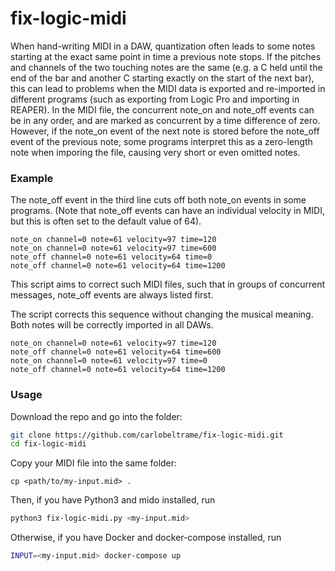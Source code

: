 # fix-logic-midi

When hand-writing MIDI in a DAW, quantization often leads to some notes starting at the exact same point in time a previous note stops. If the pitches and channels of the two touching notes are the same (e.g. a C held until the end of the bar and another C starting exactly on the start of the next bar), this can lead to problems when the MIDI data is exported and re-imported in different programs (such as exporting from Logic Pro and importing in REAPER). In the MIDI file, the concurrent note_on and note_off events can be in any order, and are marked as concurrent by a time difference of zero. However, if the note_on event of the next note is stored before the note_off event of the previous note, some programs interpret this as a zero-length note when imporing the file, causing very short or even omitted notes.

### Example

The note_off event in the third line cuts off both note_on events in some programs. (Note that note_off events can have an individual velocity in MIDI, but this is often set to the default value of 64).
```
note_on channel=0 note=61 velocity=97 time=120
note_on channel=0 note=61 velocity=97 time=600
note_off channel=0 note=61 velocity=64 time=0
note_off channel=0 note=61 velocity=64 time=1200
```

This script aims to correct such MIDI files, such that in groups of concurrent messages, note_off events are always listed first.

The script corrects this sequence without changing the musical meaning. Both notes will be correctly imported in all DAWs.
```
note_on channel=0 note=61 velocity=97 time=120
note_off channel=0 note=61 velocity=64 time=600
note_on channel=0 note=61 velocity=97 time=0
note_off channel=0 note=61 velocity=64 time=1200
```

### Usage

Download the repo and go into the folder:
```bash
git clone https://github.com/carlobeltrame/fix-logic-midi.git
cd fix-logic-midi
```

Copy your MIDI file into the same folder:
```
cp <path/to/my-input.mid> .
```

Then, if you have Python3 and mido installed, run
```bash
python3 fix-logic-midi.py <my-input.mid>
```

Otherwise, if you have Docker and docker-compose installed, run
```bash
INPUT=<my-input.mid> docker-compose up
```
